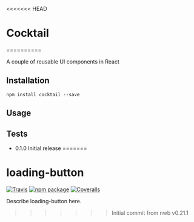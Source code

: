 <<<<<<< HEAD
# Cocktail

==========

A couple of reusable UI components in React

## Installation

```
npm install cocktail --save
```

## Usage

## Tests


* 0.1.0 Initial release
=======
# loading-button

[![Travis][build-badge]][build]
[![npm package][npm-badge]][npm]
[![Coveralls][coveralls-badge]][coveralls]

Describe loading-button here.

[build-badge]: https://img.shields.io/travis/user/repo/master.png?style=flat-square
[build]: https://travis-ci.org/user/repo

[npm-badge]: https://img.shields.io/npm/v/npm-package.png?style=flat-square
[npm]: https://www.npmjs.org/package/npm-package

[coveralls-badge]: https://img.shields.io/coveralls/user/repo/master.png?style=flat-square
[coveralls]: https://coveralls.io/github/user/repo
>>>>>>> Initial commit from nwb v0.21.1
